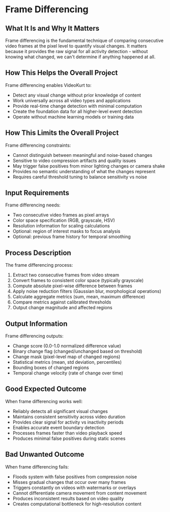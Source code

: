 # Frame Differencing

## What It Is and Why It Matters
Frame differencing is the fundamental technique of comparing consecutive video frames at the pixel level to quantify visual changes. It matters because it provides the raw signal for all activity detection - without knowing what changed, we can't determine if anything happened at all.

## How This Helps the Overall Project
Frame differencing enables VideoKurt to:
- Detect any visual change without prior knowledge of content
- Work universally across all video types and applications
- Provide real-time change detection with minimal computation
- Create the foundation data for all higher-level event detection
- Operate without machine learning models or training data

## How This Limits the Overall Project
Frame differencing constraints:
- Cannot distinguish between meaningful and noise-based changes
- Sensitive to video compression artifacts and quality issues
- May trigger false positives from minor lighting changes or camera shake
- Provides no semantic understanding of what the changes represent
- Requires careful threshold tuning to balance sensitivity vs noise

## Input Requirements
Frame differencing needs:
- Two consecutive video frames as pixel arrays
- Color space specification (RGB, grayscale, HSV)
- Resolution information for scaling calculations
- Optional: region of interest masks to focus analysis
- Optional: previous frame history for temporal smoothing

## Process Description
The frame differencing process:
1. Extract two consecutive frames from video stream
2. Convert frames to consistent color space (typically grayscale)
3. Compute absolute pixel-wise difference between frames
4. Apply noise reduction filters (Gaussian blur, morphological operations)
5. Calculate aggregate metrics (sum, mean, maximum difference)
6. Compare metrics against calibrated thresholds
7. Output change magnitude and affected regions

## Output Information
Frame differencing outputs:
- Change score (0.0-1.0 normalized difference value)
- Binary change flag (changed/unchanged based on threshold)
- Change mask (pixel-level map of changed regions)
- Statistical metrics (mean, std deviation, percentiles)
- Bounding boxes of changed regions
- Temporal change velocity (rate of change over time)

## Good Expected Outcome
When frame differencing works well:
- Reliably detects all significant visual changes
- Maintains consistent sensitivity across video duration
- Provides clear signal for activity vs inactivity periods
- Enables accurate event boundary detection
- Processes frames faster than video playback speed
- Produces minimal false positives during static scenes

## Bad Unwanted Outcome
When frame differencing fails:
- Floods system with false positives from compression noise
- Misses gradual changes that occur over many frames
- Triggers constantly on videos with watermarks or overlays
- Cannot differentiate camera movement from content movement
- Produces inconsistent results based on video quality
- Creates computational bottleneck for high-resolution content
